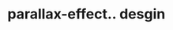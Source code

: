 # parallax-effect.. desgin                                                                                                                                                                                                                                                                                                                                                                                                           
